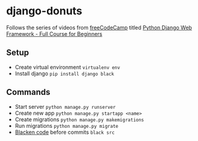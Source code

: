 # django-donuts

Follows the series of videos from [freeCodeCamp](https://www.freecodecamp.org/) titled [Python Django Web Framework - Full Course for Beginners](https://www.youtube.com/watch?v=F5mRW0jo-U4)

## Setup

- Create virtual environment `virtualenv env`
- Install django `pip install django black`

## Commands

- Start server `python manage.py runserver`
- Create new app `python manage.py startapp <name>`
- Create migrations `python manage.py makemigrations`
- Run migrations `python manage.py migrate`
- [Blacken code](https://github.com/psf/black) before commits `black src`
